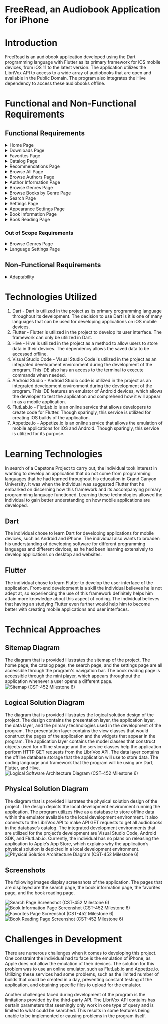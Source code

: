 # FreeRead, an Audiobook Application for iPhone

# Introduction

FreeRead is an audiobook application developed using the Dart programming language with Flutter as its primary framework for iOS mobile devices, from iOS 11 to the latest version. The application utilizes the LibriVox API to access to a wide array of audiobooks that are open and available in the Public Domain. The program also integrates the Hive dependency to access these audiobooks offline.

# Functional and Non-Functional Requirements

## Functional Requirements

<details>
<summary>Home Page</summary>

* As a user, I would like to enter the application without logging in so that I can access its contents immediately.
* As a user, I would like, to see my downloads on the home page so that I can access those audiobooks easily.
* As a user, I would like to see my favorites on the home page so that I can access those audiobooks easily.
</details>

<details>
<summary>Downloads Page</summary>

* As a system, I would like to tell the user that this page contains all books he or she has downloaded if there are no books that were downloaded yet so that users could fill this page with his or her downloads.
* As a user, I would like a page containing audiobooks and chapters that I have downloaded so that I can access these files easily.
* As a user, I would like the downloads page to have a sort setting so that I scroll through the page in an easier arrangement.
</details>

<details>
<summary>Favorites Page</summary>

* As a system, I would like to tell the user that this page contains all books he or she has marked as favorite if there are no books that were marked yet so that users could fill this page with his or her favorites.
* As a user, I would like a page containing audiobooks that I have marked as my favorite so that I can access these files easily.
* As a user, I would like the favorites page to have a sort setting so that I scroll through the page in an easier arrangement.
</details>

<details>
<summary>Catalog Page</summary>

* As a user, I would like to see recommendations on the catalog page so that I can access those audiobooks easily.
* As a user, I would like to access the browse all page so that I can view all the books that are available.
* As a user, I would like to access the browse authors page so that I can view all authors that are available.
* As a user, I would like to access the browse genres page so that I can view all listed genres.
</details>

<details>
<summary>Recommendations Page</summary>

* As a system, I would like to display a database error so that I could tell users that access to the database is currently unavailable.
* As a system, I would like to display a connection error so that I could ask the user if he or she is connected to the Internet.
* As a system, I would like to display some famous literature if the user has not marked anything as his or her favorites so that users could be given some starting recommendations to start marking as their favorites.
* As a user, I would like to be given recommendations based on my favorites so that I could listen to more books similar to what I read.
* As a user, I would like the recommendations page to have a sort setting so that I scroll through the page in an easier arrangement.
</details>

<details>
<summary>Browse All Page</summary>

* As a system, I would like to display a database error so that I could tell users that access to the database is currently unavailable.
* As a system, I would like to display a connection error so that I could ask the user if he or she is connected to the Internet.
* As a user, I would like a page containing all books available from LibriVox so that I can view any audiobook that I want.
* As a user, I would like the browse all page to have a sort setting so that I scroll through the page in an easier arrangement.
</details>

<details>
<summary>Browse Authors Page</summary>

* As a system, I would like to display a database error so that I could tell users that access to the database is currently unavailable.
* As a system, I would like to display a connection error so that I could ask the user if he or she is connected to the Internet.
* As a user, I would like a page containing all authors available from LibriVox so that I can view any of their literary works.
* As a user, I would like the browse authors page to have a sort setting so that I scroll through the page in an easier arrangement.
</details>

<details>
<summary>Author Information Page</summary>

* As a system, I would like to display a database error so that I could tell users that access to the database is currently unavailable.
* As a system, I would like to display a connection error so that I could ask the user if he or she is connected to the Internet.
* As a user, I would like a page containing all books of an author so that I can view any audiobooks made by that writer.
</details>

<details>
<summary>Browse Genres Page</summary>

* As a user, I would like a page containing all genres so that I can find books on a specific genre.
</details>

<details>
<summary>Browse Books by Genre Page</summary>

* As a system, I would like to display a database error so that I could tell users that access to the database is currently unavailable.
* As a system, I would like to display a connection error so that I could ask the user if he or she is connected to the Internet.
* As a user, I would like a page containing all books of an genre so that I can view any books classified under that category.
* As a user, I would like the browse books by genre page to have a sort setting so that I scroll through the page in an easier arrangement.
</details>

<details>
<summary>Search Page</summary>

* As a user, I would like a search bar for a book so that I could find a book.
* As a user, I would like a search filter so that I could search for a book in a specific genre.
* As a user, I would like the search filter to have a sort setting so that I scroll through results in an easier arrangement.
* As a user, I would like a search bar for an author so that I could find an author and his or her works.
* As a system, I would like to display a database error so that I could tell users that access to the database is currently unavailable.
* As a system, I would like to display a connection error so that I could ask the user if he or she is connected to the Internet.
* As a system, I would like to display no results so that the user can revise his or her search.
</details>

<details>
<summary>Settings Page</summary>

* As a user, I would like to know how to contact the administrators of the application so that I could report bugs found in the application.
* As a user, I would like to access the language settings so that I can configure what languages of a book reading should appear.
* As a user, I would like to access the appearance settings so that I can configure the theme of the application.
</details>

<details>
<summary>Appearance Settings Page</summary>

* As a user, I would like to change the appearance of the application to light mode so that I can view the application during day time.
* As a user, I would like to change the appearance of the application to dark mode so that I can view the application during night time.
* As a user, I would like to have the application's appearance to synchronize with my iPhone's appearance so that I can view the application without needing to change its settings all the time.
</details>

<details>
<summary>Book Information Page</summary>

* As a user, I would like to see the information of a book so that I could know what the book is about.
* As a user, I would like to download a chapter of an audiobook so that I can access that specific chapter offline.
* As a user, I would like to download all chapters of an audiobook so that I can access the entire book offline.
* As a user, I would like to mark a book as a favorite so that I could come back to it when I want to.
* As a user, I would like to have all chapters ready to listen so that downloading them is an option when needed.
* As a user, I would like to have the time of reading the chapter displayed so that I could know how long it takes to complete the chapter reading.
</details>

<details>
<summary>Book Reading Page</summary>

* As a user, I would like to bookmark a chapter so that I could know where I left off.
* As a user, I would like to skip through a couple of seconds so that I could get through parts of a chapter faster.
* As a user, I would like to skip the chapter so that I could get through the book faster.
* As a user, I would like a playback slider so that I could adjust what part of a chapter reading to listen to.
* As a user, I would like a pause button so that I could pause a part of the chapter reading.
* As a user, I would like a play button so that I could continue the chapter reading.
* As a user, I would like a playback speed slider so that I could adjust the speed of the chapter reading.
* As a user, I would like the name of the chapter to display so that I could know where I currently am.
</details>

### Out of Scope Requirements

<details>
<summary>Browse Genres Page</summary>

* As a system, I would like to display a database error so that I could tell users that access to the database is currently unavailable.
* As a system, I would like to display a connection error so that I could ask the user if he or she is connected to the Internet.
</details>

<details>
<summary>Language Settings Page</summary>

* As a user, I would like to configure what languages of a book reading should appear so that I could listen to an audiobook in whichever language I can understand it.
* As a user, I would like to have the option to select all languages so that I could conveniently enable all language options for my audiobook recordings.
* As a system, I would like to have all languages to currently be selected initially as default so that users could configure if they want specific languages filtered.
</details>

## Non-Functional Requirements

<details>
<summary>Adaptability</summary>

* As a user, I would like to have the application available on iPhone, from iOS 11 to iOS 17 so that I can listen to stories with a small portable device.
</details>

# Technologies Utilized

1. Dart - Dart is utilized in the project as its primary programming language throughout its development. The decision to use Dart is it is one of many languages that can be used for developing applications on iOS mobile devices.
2. Flutter - Flutter is utilized in the project to develop its user interface. The framework can only be utilized in Dart. 
3. Hive - Hive is utilized in the project as a method to allow users to store data in their devices. The dependency allows the saved data to be accessed offline.
4. Visual Studio Code - Visual Studio Code is utilized in the project as an integrated development environment during the development of the program. This IDE also has an access to the terminal to execute commands when needed.
5. Android Studio - Android Studio code is utilized in the project as an integrated development environment during the development of the program. This IDE features an emulator of Android devices, which allows the developer to test the application and comprehend how it will appear in as a mobile application.
6. FlutLab.io - FlutLab.io is an online service that allows developers to create code for Flutter. Though sparingly, this service is utilized for creating iOS builds of the application.
7. Appetize.io - Appetize.io is an online service that allows the emulation of mobile applications for iOS and Android. Though sparingly, this service is utilized for its purpose.

# Learning Technologies

In search of a Capstone Project to carry out, the individual took interest in wanting to develop an application that do not come from programming languages that he had learned throughout his education in Grand Canyon University. It was when the individual was suggested Flutter that he embarked on discerning how this framework and its accompanying primary programming language functioned. Learning these technologies allowed the individual to gain better understanding on how mobile applications are developed.

## Dart

The individual chose to learn Dart for developing applications for mobile devices, such as Android and iPhone. The individual also wants to broaden his understanding of developing software for different programming languages and different devices, as he had been learning extensively to develop applications on desktop and websites.

## Flutter

The individual chose to learn Flutter to develop the user interface of the application. Front-end development is a skill the individual believes he is not adept at, so experiencing the use of this framework definitely helps him attain more knowledge about this aspect of coding. The individual believes that having an studying Flutter even further would help him to become better with creating mobile applications and user interfaces.

# Technical Approaches

## Sitemap Diagram

The diagram that is provided illustrates the sitemap of the project. The home page, the catalog page, the search page, and the settings page are all accessible through the program's navigation bar. The book reading page is accessible through the mini player, which appears throughout the application whenever a user opens a different page.
![Sitemap (CST-452 Milestone 6)](https://github.com/Trev017/freeread/assets/90469669/a23f6c14-d9ad-4468-91d4-b78a4a7ebde9)

## Logical Solution Diagram

The diagram that is provided illustrates the logical solution design of the project. The design contains the presentation layer, the application layer, the data layer, and the primary technologies used in the development of the program. The presentation layer contains the view classes that would construct the pages of the application and the widgets that appear in the program. The application layer contains the model classes that construct objects used for offline storage and the service classes help the application perform HTTP GET requests from the LibriVox API. The data layer contains the offline database storage that the application will use to store data. The coding language and framework that the program will be using are Dart, Flutter, and Hive.
![Logical Software Architecture Diagram (CST-452 Milestone 6)](https://github.com/Trev017/freeread/assets/90469669/130df454-30cd-4876-9efa-30f133e78737)

## Physical Solution Diagram

The diagram that is provided illustrates the physical solution design of the project. The design depicts the local development environment running the application. The program utilizes Hive as a database to store offline data within the emulator available to the local development environment. It also connects to the LibriVox API to make API GET requests to get all audiobooks in the database’s catalog. The integrated development environments that are utilized for the project’s development are Visual Studio Code, Android SDK, and FlutLab.io. Currently, the individual has no plans on releasing the application to Apple’s App Store, which explains why the application’s physical solution is depicted in a local development environment.
![Physical Solution Architecture Diagram (CST-452 Milestone 6)](https://github.com/Trev017/freeread/assets/90469669/772275e9-0370-4b64-acea-beeeab829ff6)

## Screenshots

The following images display screenshots of the application. The pages that are displayed are the search page, the book information page, the favorites page, and the book reading page.

![Search Page Screenshot (CST-452 Milestone 6)](https://github.com/Trev017/freeread/assets/90469669/f8239fe0-1148-49d2-9ff8-2f8c0b79b9d3)
![Book Information Page Screenshot (CST-452 Milestone 6)](https://github.com/Trev017/freeread/assets/90469669/d8a70488-028f-412a-bbd5-f3c04c7ddeb8)
![Favorites Page Screenshot (CST-452 Milestone 6)](https://github.com/Trev017/freeread/assets/90469669/c381127c-26b9-4f2e-ae48-b67cefac0483)
![Book Reading Page Screenshot (CST-452 Milestone 6)](https://github.com/Trev017/freeread/assets/90469669/4f35a8f5-af63-4a31-aae3-fb0ba2246926)

# Challenges in Development

There are numerous challenges when it comes to developing this project. One constraint the individual had to face is the emulation of iPhone, as Apple does not allow the emulation of their devices. The solution for this problem was to use an online emulator, such as FlutLab.io and Appetize.io. Utilizing these services had some problems, such as the limited number of builds that could be created in a day, preventing constant testing of the application, and obtaining specific files to upload for the emulator.

Another challenged faced during development of the program is the limitations provided by the third-party API. The LibriVox API contains has certain parameters that seemingly only work in one type of query and is limited to what could be searched. This results in some features being unable to be implemented or causing problems in the program itself.
